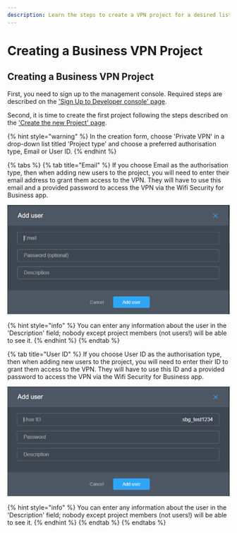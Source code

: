 ```yaml
---
description: Learn the steps to create a VPN project for a desired list of users.
---
```


# Creating a Business VPN Project

## Creating a Business VPN Project

First, you need to sign up to the management console. Required steps are described on the ['Sign Up to Developer console' page](https://app.gitbook.com/@pango/s/pango-platform/~/drafts/-M7Nmxtwc21AtQC8MweG/start-exploring/sign-up-to-dev-console).

Second, it is time to create the first project following the steps described on the ['Create the new Project' page](https://app.gitbook.com/@pango/s/pango-platform/~/drafts/-M7Nmxtwc21AtQC8MweG/start-exploring/add-a-new-project).

{% hint style="warning" %}
In the creation form, choose 'Private VPN' in a drop-down list titled 'Project type' and choose a preferred authorisation type, Email or User ID.
{% endhint %}

{% tabs %}
{% tab title="Email" %}
If you choose Email as the authorisation type, then when adding new users to the project, you will need to enter their email address to grant them access to the VPN. They will have to use this email and a provided password to access the VPN via the Wifi Security for Business app.

![](../../../.gitbook/assets/use-case-business-vpn-add-user-email.png)

{% hint style="info" %}
You can enter any information about the user in the 'Description' field; nobody except project members \(not users!\) will be able to see it.
{% endhint %}
{% endtab %}

{% tab title="User ID" %}
If you choose User ID as the authorisation type, then when adding new users to the project, you will need to enter their ID to grant them access to the VPN. They will have to use this ID and a provided password to access the VPN via the Wifi Security for Business app.

![](../../../.gitbook/assets/use-case-business-vpn-add-user-userid.png)

{% hint style="info" %}
You can enter any information about the user in the 'Description' field; nobody except project members \(not users!\) will be able to see it.
{% endhint %}
{% endtab %}
{% endtabs %}



